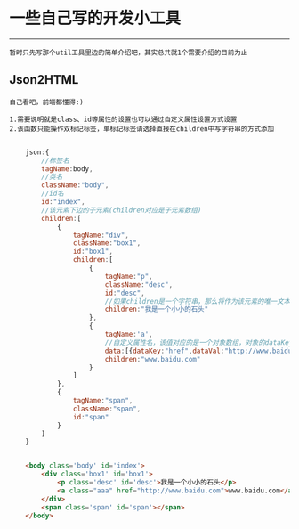 # 一些自己写的开发小工具
---
	暂时只先写那个util工具里边的简单介绍吧，其实总共就1个需要介绍的目前为止

##  Json2HTML

	自己看吧，前端都懂得:)
	
	1.需要说明就是class、id等属性的设置也可以通过自定义属性设置方式设置
	2.该函数只能操作双标记标签，单标记标签请选择直接在children中写字符串的方式添加


```javascript

	json:{
		//标签名
		tagName:body,
		//类名
		className:"body",
		//id名
		id:"index",
		//该元素下边的子元素(children对应是子元素数组)
		children:[
			{	
				tagName:"div",
				className:"box1",
				id:"box1",
				children:[
					{	
						tagName:"p",
						className:"desc",
						id:"desc",
						//如果children是一个字符串，那么将作为该元素的唯一文本子元素
						children:"我是一个小小的石头"
					},
                    {
                        tagName:'a',
                        //自定义属性名，该值对应的是一个对象数组，对象的dataKey是自定义属性的键，dataVal对应的是自定义属性的值，也可以通过这个接口添加id，class等固定属性
                        data:[{dataKey:"href",dataVal:"http://www.baidu.com"},{dataKey:"class",dataVal:"aaa"}],
                        children:"www.baidu.com"
                    }
				]
			},
			{
				tagName:"span",
				className:"span",
				id:"span"
			}
		]
	}


```


```html

	<body class='body' id='index'>
		<div class='box1' id='box1'>
			<p class='desc' id='desc'>我是一个小小的石头</p>
			<a class="aaa" href="http://www.baidu.com">www.baidu.com</a>
		</div>
		<span class='span' id='span'></span>
	</body>

```

